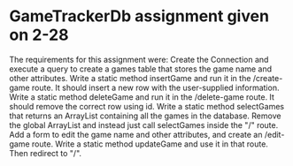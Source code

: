 # GameTrackerDb assignment given on 2-28
The requirements for this assignment were:
Create the Connection and execute a query to create a games table that stores the game name and other attributes.
Write a static method insertGame and run it in the /create-game route. It should insert a new row with the user-supplied information.
Write a static method deleteGame and run it in the /delete-game route. It should remove the correct row using id.
Write a static method selectGames that returns an ArrayList<Game> containing all the games in the database.
Remove the global ArrayList<Game> and instead just call selectGames inside the "/" route.
Add a form to edit the game name and other attributes, and create an /edit-game route. Write a static method updateGame and use it in that route. Then redirect to "/".

